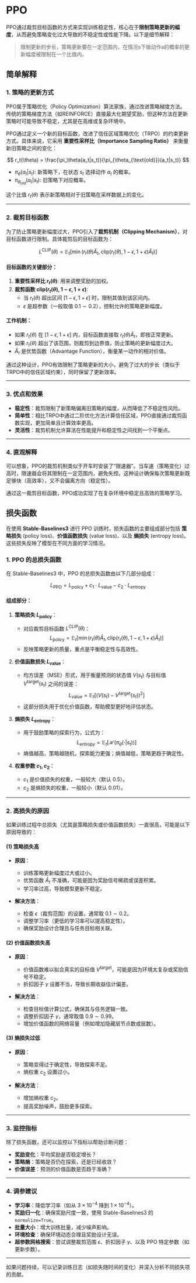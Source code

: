 # PPO
PPO通过裁剪目标函数的方式来实现训练稳定性，核心在于**限制策略更新的幅度**，从而避免策略变化过大导致的不稳定性或性能下降。以下是细节解释：

> 限制更新的步长，策略更新要在一定范围内，在情况s下做动作a的概率的更新幅度被限制在一个比值内。

## 简单解释

### 1. **策略的更新方式**
PPO属于策略优化（Policy Optimization）算法家族，通过改进策略梯度方法。传统的策略梯度方法（如REINFORCE）直接最大化期望奖励，但这种方法在更新策略时可能导致不稳定，尤其是在高维或复杂环境中。

PPO通过定义一个新的目标函数，改进了信任区域策略优化（TRPO）的约束更新方式。具体来说，它采用 **重要性采样比（Importance Sampling Ratio）** 来衡量新旧策略之间的变化：

$$
r_t(\theta) = \frac{\pi_\theta(a_t|s_t)}{\pi_{\theta_{\text{old}}}(a_t|s_t)}
$$

- $\pi_\theta(a_t|s_t)$: 新策略下，在状态 $s_t$ 选择动作 $a_t$ 的概率。
- $\pi_{\theta_{\text{old}}}(a_t|s_t)$: 旧策略下对应概率。

这个比值 $r_t(\theta)$ 表示新策略相对于旧策略在采样数据上的变化。

---

### 2. **裁剪目标函数**
为了防止策略更新幅度过大，PPO引入了**裁剪机制（Clipping Mechanism）**，对目标函数进行限制。具体裁剪后的目标函数为：

$$
L^{\text{CLIP}}(\theta) = \mathbb{E}_t \left[ \min \left( r_t(\theta) \hat{A}_t, \text{clip}(r_t(\theta), 1 - \epsilon, 1 + \epsilon) \hat{A}_t \right) \right]
$$

#### 目标函数的关键部分：
1. **重要性采样比 $r_t(\theta)$**: 用来调整奖励的加权。
2. **裁剪函数 $\text{clip}(r_t(\theta), 1 - \epsilon, 1 + \epsilon)$**:
   - 当 $r_t(\theta)$ 超出区间 $[1 - \epsilon, 1 + \epsilon]$ 时，限制其值到该区间内。
   - $\epsilon$ 是超参数（一般取值 $0.1 \sim 0.2$），控制允许的策略更新幅度。

#### 工作机制：
- 如果 $r_t(\theta)$ 在 $[1 - \epsilon, 1 + \epsilon]$ 内，目标函数直接取 $r_t(\theta) \hat{A}_t$，即按正常更新。
- 如果 $r_t(\theta)$ 超出了该范围，则裁剪到边界值，防止策略的更新幅度过大。
- $\hat{A}_t$ 是优势函数（Advantage Function），衡量某一动作的相对价值。

通过这种设计，PPO有效限制了策略更新的大小，避免了过大的步长（类似于TRPO中的信任区域约束），同时保留了更新效率。

---

### 3. **优点和效果**
- **稳定性**：裁剪限制了新策略偏离旧策略的幅度，从而降低了不稳定性风险。
- **简单性**：相比TRPO中通过二阶优化方法计算信任区域，PPO直接通过裁剪函数实现，更加简单且计算效率更高。
- **灵活性**：裁剪机制允许算法在性能提升和稳定性之间找到一个平衡点。

---

### 4. **直观解释**
可以想象，PPO的裁剪机制类似于开车时安装了“限速器”。当车速（策略变化）过高时，限速器会将其限制在一定范围内，避免失控。这种设计确保每次策略更新既足够快（高效率），又不会偏离方向（稳定性）。

通过这一裁剪目标函数，PPO成功实现了在复杂环境中稳定且高效的策略学习。




## 损失函数

在使用 **Stable-Baselines3** 进行 PPO 训练时，损失函数的主要组成部分包括 **策略损失** (policy loss)、**价值函数损失** (value loss)、以及 **熵损失** (entropy loss)。这些损失反映了模型在不同方面的学习情况。

### 1. **PPO 的总损失函数**
在 Stable-Baselines3 中，PPO 的总损失函数由以下几部分组成：

$$
L_{\text{PPO}} = L_{\text{policy}} + c_1 \cdot L_{\text{value}} - c_2 \cdot L_{\text{entropy}}
$$

#### 组成部分：
1. **策略损失 $L_{\text{policy}}$**：
   - 对应裁剪目标函数 $L^{\text{CLIP}}(\theta)$：
     $$
     L_{\text{policy}} = \mathbb{E}_t \left[ \min \left( r_t(\theta) \hat{A}_t, \text{clip}(r_t(\theta), 1-\epsilon, 1+\epsilon) \hat{A}_t \right) \right]
     $$
   - 反映策略更新的质量，重点是平衡稳定性与高效性。

2. **价值函数损失 $L_{\text{value}}$**：
   - 均方误差（MSE）形式，用于衡量预测的状态值 $V(s_t)$ 与目标值 $V^{\text{target}}(s_t)$ 之间的误差：
     $$
     L_{\text{value}} = \mathbb{E}_t \left[ \left( V(s_t) - V^{\text{target}}(s_t) \right)^2 \right]
     $$
   - 这部分损失用于优化价值函数，帮助模型更好地评估状态。

3. **熵损失 $L_{\text{entropy}}$**：
   - 用于鼓励策略的探索行为，公式为：
     $$
     L_{\text{entropy}} = \mathbb{E}_t \left[ \mathcal{H}(\pi_\theta(\cdot | s_t)) \right]
     $$
   - 熵值越高，策略越随机，探索能力更强；熵值越低，策略更趋于确定性。

4. **权重参数 $c_1, c_2$**：
   - $c_1$ 是价值损失的权重，一般较大（默认 0.5）。
   - $c_2$ 是熵损失的权重，一般较小（默认 0.01）。

---

### 2. **高损失的原因**
如果训练过程中总损失（尤其是策略损失或价值函数损失）一直很高，可能是以下原因导致的：

#### (1) **策略损失高**
- **原因**：
  - 训练策略更新幅度过大或过小。
  - 优势函数 $\hat{A}_t$ 不准确，可能是因为奖励信号稀疏或误差积累。
  - 学习率过高，导致模型更新不稳定。

- **解决方法**：
  - 检查 $\epsilon$（裁剪范围）的设置，通常取 $0.1 \sim 0.2$。
  - 调整学习率（更低的学习率可以提高稳定性）。
  - 确保奖励设计合理且与任务目标相关联。

#### (2) **价值函数损失高**
- **原因**：
  - 价值函数难以拟合真实的目标值 $V^{\text{target}}$，可能是因为环境太复杂或奖励信号不稳定。
  - 折扣因子 $\gamma$ 设置不当，导致长期收益估计偏差。

- **解决方法**：
  - 检查目标值计算公式，确保其与任务逻辑一致。
  - 调整折扣因子 $\gamma$，通常取值 $0.9 \sim 0.99$。
  - 增加价值函数的网络容量（例如增加隐藏层节点数或层数）。

#### (3) **熵损失过低**
- **原因**：
  - 策略变得过于确定性，导致探索不足。
  - 熵权重 $c_2$ 设置过小。

- **解决方法**：
  - 增加熵权重 $c_2$。
  - 提高奖励噪声，鼓励更多探索。

---

### 3. **监控指标**
除了损失函数，还可以监控以下指标以帮助诊断问题：
- **奖励变化**：平均奖励是否稳定增长？
- **策略熵**：策略是否仍在探索，还是已经收敛？
- **价值误差**：预测的价值函数是否趋于准确？

---

### 4. **调参建议**
- **学习率**：降低学习率（如从 $3\times 10^{-4}$ 降到 $1\times 10^{-4}$）。
- **奖励归一化**：确保奖励尺度一致，使用 Stable-Baselines3 的 `normalize=True`。
- **批量大小**：增大训练批量，减少噪声影响。
- **环境检查**：确保环境动态合理且奖励设计无误。
- **超参数网格搜索**：尝试调整裁剪范围 $\epsilon$、折扣因子 $\gamma$、以及 PPO 特定参数（如更新步数）。

---

如果问题持续，可以记录训练日志（如损失随时间的变化）并深入分析不同损失项的贡献。